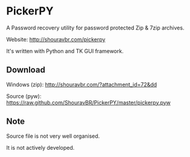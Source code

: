 PickerPY
========

A Password recovery utility for password protected Zip &amp; 7zip archives.

Website: http://shouravbr.com/pickerpy

It's written with Python and TK GUI framework.

Download
--------
Windows (zip): http://shouravbr.com/?attachment_id=72&dd

Source (pyw): https://raw.github.com/ShouravBR/PickerPY/master/pickerpy.pyw

Note
----
Source file is not very well organised.

It is not actively developed.
